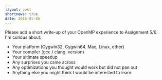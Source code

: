 ```yaml
---
layout: post
shortnews: true
date: 2016-05-06
---
```

Please add a short write-up of your OpenMP experience to Assignment 5/6.
I'm curious about:

* Your platform (Cygwin32, Cygwin64, Mac, Linux, other)
* Your compiler (gcc / clang, version)
* Your ultimate speedup
* Any surprises you came across
* Any optimizations you thought would work but did not pan out
* Anything else you might think I would be interested to learn
